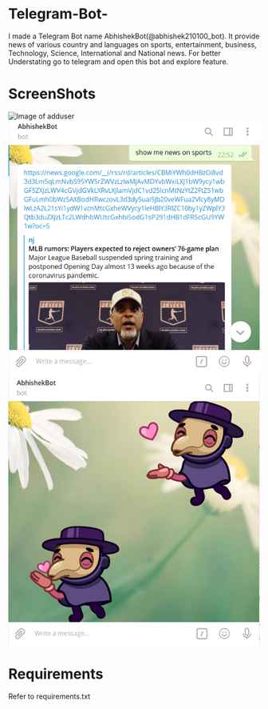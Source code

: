 # Telegram-Bot-
I made a Telegram Bot name AbhishekBot(@abhishek210100_bot). It provide news of various country and languages on sports, entertainment, business, Technology, Science, International and National news. For better Understating go to telegram and open this bot and explore feature. 

# ScreenShots
![Image of adduser](https://github.com/AbhishekKumarSingh00/online-shopping-system/blob/master/Keyboard.png)
![Image of adduser](https://github.com/AbhishekKumarSingh00/Telegram-Bot-/blob/master/Sports.png)
![Image of adduser](https://github.com/AbhishekKumarSingh00/Telegram-Bot-/blob/master/sticker.png)

# Requirements
Refer to requirements.txt
